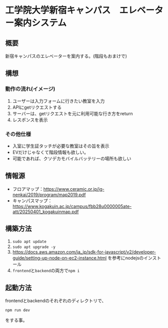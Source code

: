 # 工学院大学新宿キャンパス　エレベーター案内システム
## 概要
新宿キャンパスのエレベーターを案内する。(階段もおまけで)

## 構想
### 動作の流れ(イメージ)
1. ユーザーは入力フォームに行きたい教室を入力
2. APIにgetリクエストする
3. サーバーは、getリクエストを元に利用可能な行き方をreturn
4. レスポンスを表示
### その他仕様
- 入室に学生証タッチが必要な教室はその旨を表示
- EVだけじゃなくて階段情報も欲しい。
- 可能であれば、クソデカモバイルバッテリーの場所も欲しい

## 情報源
- フロアマップ：https://www.ceramic.or.jp/ig-nenkai/2019/program/map2019.pdf
- キャンパスマップ：https://www.kogakuin.ac.jp/campus/fbb28u0000005ate-att/20250401_kogakuinmap.pdf

## 構築方法
1. `sudo apt update`
2. `sudo apt upgrade -y`
3. https://docs.aws.amazon.com/ja_jp/sdk-for-javascript/v2/developer-guide/setting-up-node-on-ec2-instance.html を参考にnodejsのインストール
4. `frontend`と`backend`の両方で`npm i`

## 起動方法
frontendとbackendのそれぞれのディレクトリで、
```
npm run dev
```
をする事。